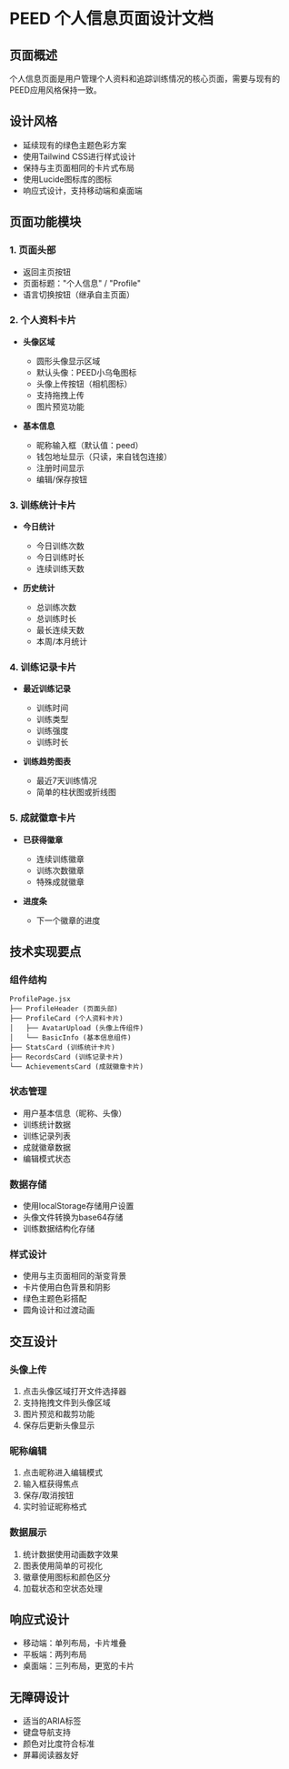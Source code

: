 # PEED 个人信息页面设计文档

## 页面概述
个人信息页面是用户管理个人资料和追踪训练情况的核心页面，需要与现有的PEED应用风格保持一致。

## 设计风格
- 延续现有的绿色主题色彩方案
- 使用Tailwind CSS进行样式设计
- 保持与主页面相同的卡片式布局
- 使用Lucide图标库的图标
- 响应式设计，支持移动端和桌面端

## 页面功能模块

### 1. 页面头部
- 返回主页按钮
- 页面标题："个人信息" / "Profile"
- 语言切换按钮（继承自主页面）

### 2. 个人资料卡片
- **头像区域**
  - 圆形头像显示区域
  - 默认头像：PEED小乌龟图标
  - 头像上传按钮（相机图标）
  - 支持拖拽上传
  - 图片预览功能

- **基本信息**
  - 昵称输入框（默认值：peed）
  - 钱包地址显示（只读，来自钱包连接）
  - 注册时间显示
  - 编辑/保存按钮

### 3. 训练统计卡片
- **今日统计**
  - 今日训练次数
  - 今日训练时长
  - 连续训练天数

- **历史统计**
  - 总训练次数
  - 总训练时长
  - 最长连续天数
  - 本周/本月统计

### 4. 训练记录卡片
- **最近训练记录**
  - 训练时间
  - 训练类型
  - 训练强度
  - 训练时长

- **训练趋势图表**
  - 最近7天训练情况
  - 简单的柱状图或折线图

### 5. 成就徽章卡片
- **已获得徽章**
  - 连续训练徽章
  - 训练次数徽章
  - 特殊成就徽章

- **进度条**
  - 下一个徽章的进度

## 技术实现要点

### 组件结构
```
ProfilePage.jsx
├── ProfileHeader (页面头部)
├── ProfileCard (个人资料卡片)
│   ├── AvatarUpload (头像上传组件)
│   └── BasicInfo (基本信息组件)
├── StatsCard (训练统计卡片)
├── RecordsCard (训练记录卡片)
└── AchievementsCard (成就徽章卡片)
```

### 状态管理
- 用户基本信息（昵称、头像）
- 训练统计数据
- 训练记录列表
- 成就徽章数据
- 编辑模式状态

### 数据存储
- 使用localStorage存储用户设置
- 头像文件转换为base64存储
- 训练数据结构化存储

### 样式设计
- 使用与主页面相同的渐变背景
- 卡片使用白色背景和阴影
- 绿色主题色彩搭配
- 圆角设计和过渡动画

## 交互设计

### 头像上传
1. 点击头像区域打开文件选择器
2. 支持拖拽文件到头像区域
3. 图片预览和裁剪功能
4. 保存后更新头像显示

### 昵称编辑
1. 点击昵称进入编辑模式
2. 输入框获得焦点
3. 保存/取消按钮
4. 实时验证昵称格式

### 数据展示
1. 统计数据使用动画数字效果
2. 图表使用简单的可视化
3. 徽章使用图标和颜色区分
4. 加载状态和空状态处理

## 响应式设计
- 移动端：单列布局，卡片堆叠
- 平板端：两列布局
- 桌面端：三列布局，更宽的卡片

## 无障碍设计
- 适当的ARIA标签
- 键盘导航支持
- 颜色对比度符合标准
- 屏幕阅读器友好

